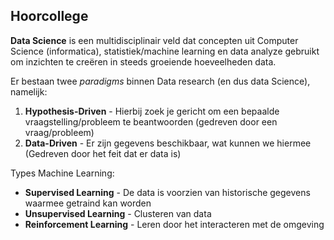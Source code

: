 ## Hoorcollege
**Data Science** is een multidisciplinair veld dat concepten uit Computer Science (informatica), statistiek/machine learning en data analyze gebruikt om inzichten te creëren in steeds groeiende hoeveelheden data.

Er bestaan twee *paradigms* binnen Data research (en dus data Science), namelijk:

1. **Hypothesis-Driven** - Hierbij zoek je gericht om een bepaalde vraagstelling/probleem te beantwoorden (gedreven door een vraag/probleem)
2. **Data-Driven** - Er zijn gegevens beschikbaar, wat kunnen we hiermee (Gedreven door het feit dat er data is)


Types Machine Learning:

* **Supervised Learning** - De data is voorzien van historische gegevens waarmee getraind kan worden
* **Unsupervised Learning** - Clusteren van data
* **Reinforcement Learning** - Leren door het interacteren met de omgeving